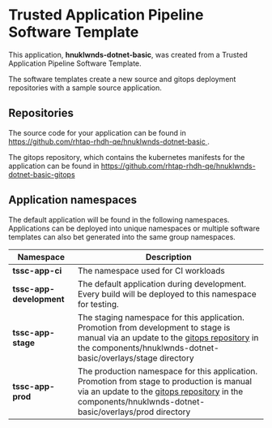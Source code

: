 # Trusted Application Pipeline Software Template

This application, **hnuklwnds-dotnet-basic**, was created from a Trusted Application Pipeline Software Template.

The software templates create a new source and gitops deployment repositories with a sample source application. 

## Repositories

The source code for your application can be found in [https://github.com/rhtap-rhdh-qe/hnuklwnds-dotnet-basic ](https://github.com/rhtap-rhdh-qe/hnuklwnds-dotnet-basic ).
 
The gitops repository, which contains the kubernetes manifests for the application can be found in 
[https://github.com/rhtap-rhdh-qe/hnuklwnds-dotnet-basic-gitops ](https://github.com/rhtap-rhdh-qe/hnuklwnds-dotnet-basic-gitops ) 

## Application namespaces 

The default application will be found in the following namespaces. Applications can be deployed into unique namespaces or multiple software templates can also bet generated into the same group namespaces.  

|  Namespace   |  Description   |  
| -------- | -------- |
| **tssc-app-ci** | The namespace used for CI workloads |
| **tssc-app-development** | The default application during development. Every build will be deployed to this namespace for testing. |
| **tssc-app-stage** | The staging namespace for this application. Promotion from development to stage is manual via an update to the [gitops repository](https://github.com/rhtap-rhdh-qe/hnuklwnds-dotnet-basic-gitops ) in the components/hnuklwnds-dotnet-basic/overlays/stage directory |
| **tssc-app-prod** | The production namespace for this application. Promotion from stage to production is manual via an update to the [gitops repository](https://github.com/rhtap-rhdh-qe/hnuklwnds-dotnet-basic-gitops ) in the components/hnuklwnds-dotnet-basic/overlays/prod directory |